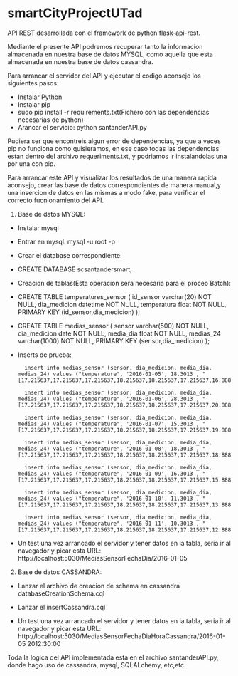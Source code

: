 # smartCityProjectUTad
API REST desarrollada con el framework de python flask-api-rest.

Mediante el presente API podremos recuperar tanto la informacion almacenada en nuestra base de datos MYSQL, como aquella que esta
almacenada en nuestra base de datos cassandra.

Para arrancar el servidor del API y ejecutar el codigo aconsejo los siguientes pasos:

- Instalar Python
- Instalar pip
- sudo pip install -r requirements.txt(Fichero con las dependencias necesarias de python)
- Arancar el servicio: python santanderAPI.py

Pudiera ser que encontreis algun error de dependencias, ya que a veces pip no funciona como quisieramos, en ese caso todas las dependencias estan dentro del archivo requeriments.txt, y podriamos ir instalandolas una por una con pip.

Para arrancar este API y visualizar los resultados de una manera rapida aconsejo, crear las base de datos correspondientes de manera manual,y una insercion de datos en las mismas a modo fake, para verificar el correcto fucnionamiento del API.

1. Base de datos MYSQL:
- Instalar mysql
- Entrar en mysql: mysql -u root -p
- Crear el database correspondiente: 
	
- CREATE DATABASE scsantandersmart;
	
- Creacion de tablas(Esta operacion sera necesaria para el proceo Batch):
	
- CREATE TABLE temperatures_sensor (
	  id_sensor varchar(20) NOT NULL,
	  dia_medicion datetime NOT NULL,
	  temperatura float NOT NULL,
	  PRIMARY KEY (id_sensor,dia_medicion)
	);
	
- CREATE TABLE medias_sensor (
	  sensor varchar(500) NOT NULL,
	  dia_medicion date NOT NULL,
	  media_dia float NOT NULL,
	  medias_24 varchar(1000) NOT NULL,
	  PRIMARY KEY (sensor,dia_medicion)
	);
	
- Inserts de prueba:

		insert into medias_sensor (sensor, dia_medicion, media_dia, medias_24) values ("temperature", '2016-01-05', 18.3013 , "[17.215637,17.215637,17.215637,18.215637,18.215637,17.215637,16.888546,16.884363,24.215637,14.215637,12.215637,14.215637,14.215637,34.215637,14.215637,14.215637,24.215637,14.215637,14.215637,16.15637,11.215637,11.215637,11.215637,11.215637,11.215637,11.215637,11.215637,8.215637,8.215637,8.215637,8.215637,8.215637,8.215637,8.215637,8.215637,8.215637,6.215637,6.215637,6.215637,6.215637,6.215637,6.215637,6.215637,6.215637,6.215637,6.215637,6.215637,6.215637,]");

		insert into medias_sensor (sensor, dia_medicion, media_dia, medias_24) values ("temperature", '2016-01-06', 28.3013 , "[17.215637,17.215637,17.215637,18.215637,18.215637,17.215637,20.888546,16.884363,24.215637,14.215637,13.215637,14.215637,17.215637,34.215637,14.215637,14.215637,24.215637,14.215637,14.215637,16.15637,11.215637,11.215637,11.215637,11.215637,11.215637,11.215637,11.215637,8.215637,8.215637,8.215637,8.215637,8.215637,8.215637,8.215637,8.215637,8.215637,6.215637,6.215637,6.215637,6.215637,6.215637,6.215637,6.215637,6.215637,6.215637,6.215637,6.215637,6.215637,]");

		insert into medias_sensor (sensor, dia_medicion, media_dia, medias_24) values ("temperature", '2016-01-07', 15.3013 , "[17.215637,17.215637,17.215637,18.215637,18.215637,17.215637,19.888546,16.884363,24.215637,14.215637,12.215637,22.215637,14.215637,34.215637,14.215637,14.215637,24.215637,14.215637,14.215637,16.15637,11.215637,11.215637,11.215637,11.215637,11.215637,11.215637,11.215637,8.215637,8.215637,8.215637,8.215637,8.215637,8.215637,8.215637,8.215637,8.215637,6.215637,6.215637,6.215637,6.215637,6.215637,6.215637,6.215637,6.215637,6.215637,6.215637,6.215637,6.215637,]");

		insert into medias_sensor (sensor, dia_medicion, media_dia, medias_24) values ("temperature", '2016-01-08', 18.3013 , "[17.215637,17.215637,17.215637,18.215637,18.215637,17.215637,18.888546,16.884363,24.215637,14.215637,12.215637,14.215637,14.215637,34.215637,14.215637,14.215637,24.215637,14.215637,14.215637,16.15637,11.215637,11.215637,11.215637,11.215637,11.215637,11.215637,11.215637,8.215637,8.215637,8.215637,8.215637,8.215637,8.215637,8.215637,8.215637,8.215637,6.215637,6.215637,6.215637,6.215637,6.215637,6.215637,6.215637,6.215637,6.215637,6.215637,6.215637,6.215637,]");

		insert into medias_sensor (sensor, dia_medicion, media_dia, medias_24) values ("temperature", '2016-01-09', 16.3013 , "[17.215637,17.215637,17.215637,18.215637,18.215637,17.215637,15.888546,16.884363,24.215637,14.215637,12.215637,2.215637,14.215637,34.215637,14.215637,14.215637,24.215637,14.215637,14.215637,16.15637,11.215637,11.215637,11.215637,11.215637,11.215637,11.215637,11.215637,8.215637,8.215637,8.215637,8.215637,8.215637,8.215637,8.215637,8.215637,8.215637,6.215637,6.215637,6.215637,6.215637,6.215637,6.215637,6.215637,6.215637,6.215637,6.215637,6.215637,6.215637,]");

		insert into medias_sensor (sensor, dia_medicion, media_dia, medias_24) values ("temperature", '2016-01-10', 11.3013 , "[17.215637,17.215637,17.215637,18.215637,18.215637,17.215637,13.888546,16.884363,24.215637,14.215637,12.215637,1.215637,14.215637,34.215637,14.215637,14.215637,24.215637,14.215637,14.215637,16.15637,11.215637,11.215637,11.215637,11.215637,11.215637,11.215637,11.215637,8.215637,8.215637,8.215637,8.215637,8.215637,8.215637,8.215637,8.215637,8.215637,6.215637,6.215637,6.215637,6.215637,6.215637,6.215637,6.215637,6.215637,6.215637,6.215637,6.215637,6.215637,]");

		insert into medias_sensor (sensor, dia_medicion, media_dia, medias_24) values ("temperature", '2016-01-11', 10.3013 , "[17.215637,17.215637,17.215637,18.215637,18.215637,17.215637,12.888546,16.884363,24.215637,14.215637,12.215637,34.215637,14.215637,34.215637,14.215637,14.215637,24.215637,14.215637,14.215637,16.15637,11.215637,11.215637,11.215637,11.215637,11.215637,11.215637,11.215637,8.215637,8.215637,8.215637,8.215637,8.215637,8.215637,8.215637,8.215637,8.215637,6.215637,6.215637,6.215637,6.215637,6.215637,6.215637,6.215637,6.215637,6.215637,6.215637,6.215637,6.215637,]");
	
- Un test una vez arrancado el servidor y tener datos en la tabla, seria ir al navegador y picar esta URL:
		http://localhost:5030/MediasSensorFechaDia/2016-01-05
		
2. Base de datos CASSANDRA:
	
- Lanzar el archivo de creacion de schema en cassandra databaseCreationSchema.cql
	
- Lanzar el insertCassandra.cql
	
- Un test una vez arrancado el servidor y tener datos en la tabla, seria ir al navegador y picar esta URL:
	http://localhost:5030/MediasSensorFechaDiaHoraCassandra/2016-01-05 2012:30:00
	
		
		
	
Toda la logica del API implementada esta en el archivo santanderAPI.py, donde hago uso de cassandra, mysql, SQLALchemy, etc,etc.



